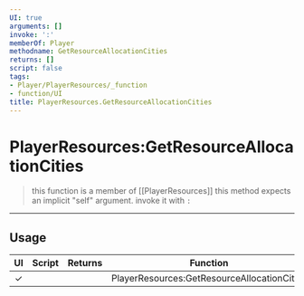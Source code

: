 ```yaml
---
UI: true
arguments: []
invoke: ':'
memberOf: Player
methodname: GetResourceAllocationCities
returns: []
script: false
tags:
- Player/PlayerResources/_function
- function/UI
title: PlayerResources.GetResourceAllocationCities
---
```

# PlayerResources:GetResourceAllocationCities
> this function is a member of [[PlayerResources]]
> this method expects an implicit "self" argument. invoke it with `:`
-----
## Usage
|  UI | Script | Returns | Function | Arguments |
|:---:|:------:|-------:|:--------:|:---------|
|✓| ||PlayerResources:GetResourceAllocationCities||
